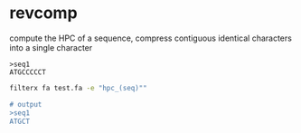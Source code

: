 # revcomp

compute the HPC of a sequence, compress contiguous identical characters into a single character

```fasta title="test.fa"
>seq1
ATGCCCCCT
```

```bash title="example"
filterx fa test.fa -e "hpc_(seq)""

# output
>seq1
ATGCT
```
